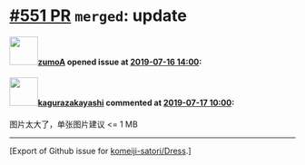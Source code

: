 # [\#551 PR](https://github.com/komeiji-satori/Dress/pull/551) `merged`: update

#### <img src="https://avatars.githubusercontent.com/u/45025476?u=d8314818cec6ab2fc55dd8b6056fb46c88e2290b&v=4" width="50">[zumoA](https://github.com/zumoA) opened issue at [2019-07-16 14:00](https://github.com/komeiji-satori/Dress/pull/551):



#### <img src="https://avatars.githubusercontent.com/u/2824841?u=b6e28fbc3f5ac12daf4b9a169194996ca20b57fb&v=4" width="50">[kagurazakayashi](https://github.com/kagurazakayashi) commented at [2019-07-17 10:00](https://github.com/komeiji-satori/Dress/pull/551#issuecomment-512188750):

图片太大了，单张图片建议 <= 1 MB


-------------------------------------------------------------------------------



[Export of Github issue for [komeiji-satori/Dress](https://github.com/komeiji-satori/Dress).]
